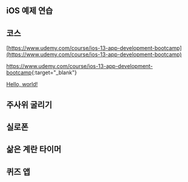 ## iOS 예제 연습

## 코스
[https://www.udemy.com/course/ios-13-app-development-bootcamp](https://www.udemy.com/course/ios-13-app-development-bootcamp)

<https://www.udemy.com/course/ios-13-app-development-bootcamp>{:target="\_blank"}

<a href="http://example.com/" target="_blank">Hello, world!</a>

## 주사위 굴리기



## 실로폰



## 삶은 계란 타이머



## 퀴즈 앱


